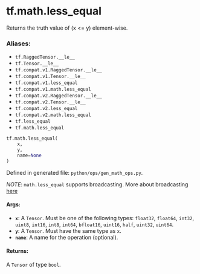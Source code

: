<div itemscope itemtype="http://developers.google.com/ReferenceObject">
<meta itemprop="name" content="tf.math.less_equal" />
<meta itemprop="path" content="Stable" />
</div>

# tf.math.less_equal

Returns the truth value of (x <= y) element-wise.

### Aliases:

* `tf.RaggedTensor.__le__`
* `tf.Tensor.__le__`
* `tf.compat.v1.RaggedTensor.__le__`
* `tf.compat.v1.Tensor.__le__`
* `tf.compat.v1.less_equal`
* `tf.compat.v1.math.less_equal`
* `tf.compat.v2.RaggedTensor.__le__`
* `tf.compat.v2.Tensor.__le__`
* `tf.compat.v2.less_equal`
* `tf.compat.v2.math.less_equal`
* `tf.less_equal`
* `tf.math.less_equal`

``` python
tf.math.less_equal(
    x,
    y,
    name=None
)
```



Defined in generated file: `python/ops/gen_math_ops.py`.

<!-- Placeholder for "Used in" -->

*NOTE*: `math.less_equal` supports broadcasting. More about broadcasting
[here](http://docs.scipy.org/doc/numpy/user/basics.broadcasting.html)

#### Args:


* <b>`x`</b>: A `Tensor`. Must be one of the following types: `float32`, `float64`, `int32`, `uint8`, `int16`, `int8`, `int64`, `bfloat16`, `uint16`, `half`, `uint32`, `uint64`.
* <b>`y`</b>: A `Tensor`. Must have the same type as `x`.
* <b>`name`</b>: A name for the operation (optional).


#### Returns:

A `Tensor` of type `bool`.
